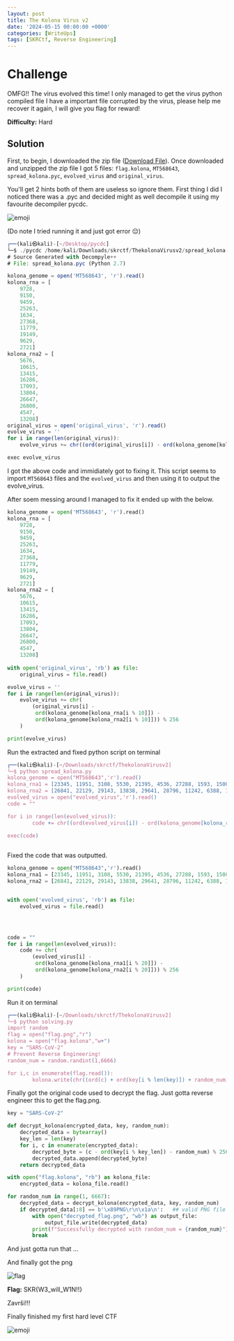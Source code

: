 ```yaml
---
layout: post
title: The Kolona Virus v2
date: '2024-05-15 00:00:00 +0000'
categories: [WriteUps]
tags: [SKRCtf, Reverse Engineering]  
---
```



# Challenge

OMFG!! The virus evolved this time! I only managed to get the virus python compiled file
I have a important file corrupted by the virus, please help me recover it again, I will give you flag for reward!

**Difficulty:** Hard

## Solution

First, to begin, I downloaded the zip file ([Download File](assets/img/TheKolonaVirusV2/The_Kolona_Virus_2.zip)). Once downloaded and unzipped the zip file I got 5 files: `flag.kolona`, `MT568643`, `spread_kolona.pyc`, `evolved_virus` and `original_virus`.

You'll get 2 hints both of them are useless so ignore them. First thing I did I noticed there was a .pyc and decided might as well decompile it using my favourite decompiler pycdc. 

![emoji](assets/img/TheKolonaVirusV2/image.png)

(Do note I tried running it and just got error 😔)

```js                                                                          
┌──(kali㉿kali)-[~/Desktop/pycdc]
└─$ ./pycdc /home/kali/Downloads/skrctf/ThekolonaVirusv2/spread_kolona.pyc
# Source Generated with Decompyle++
# File: spread_kolona.pyc (Python 2.7)

kolona_genome = open('MT568643', 'r').read()
kolona_rna = [
    9728,
    9150,
    9459,
    25263,
    1634,
    27368,
    11779,
    19149,
    9629,
    2721]
kolona_rna2 = [
    5676,
    10615,
    13415,
    16286,
    17093,
    13804,
    26647,
    26800,
    4547,
    13208]
original_virus = open('original_virus', 'r').read()
evolve_virus = ''
for i in range(len(original_virus)):
    evolve_virus += chr((ord(original_virus[i]) - ord(kolona_genome[kolona_rna[i % 10]]) - ord(kolona_genome[kolona_rna2[i % 10]])) % 256)

exec evolve_virus
```

I got the above code and immidiately got to fixing it. This script seems to import `MT568643` files and the `evolved_virus` and then using it to output the evolve_virus.

After soem messing around I managed to fix it ended up with the below.

```python
kolona_genome = open('MT568643', 'r').read()
kolona_rna = [
    9728,
    9150,
    9459,
    25263,
    1634,
    27368,
    11779,
    19149,
    9629,
    2721]
kolona_rna2 = [
    5676,
    10615,
    13415,
    16286,
    17093,
    13804,
    26647,
    26800,
    4547,
    13208]
    
with open('original_virus', 'rb') as file:
    original_virus = file.read()

evolve_virus = ''
for i in range(len(original_virus)):
    evolve_virus += chr(
        (original_virus[i] - 
         ord(kolona_genome[kolona_rna[i % 10]]) - 
         ord(kolona_genome[kolona_rna2[i % 10]])) % 256
    )

print(evolve_virus)
```

Run the extracted and fixed python script on terminal

```js
┌──(kali㉿kali)-[~/Downloads/skrctf/ThekolonaVirusv2]
└─$ python spread_kolona.py
kolona_genome = open("MT568643",'r').read()
kolona_rna1 = [23345, 11951, 3108, 5530, 21395, 4536, 27288, 1593, 15001, 3441, 21401, 16319, 3268, 24970, 25483, 26318, 3451, 19165, 23997, 9356]
kolona_rna2 = [26841, 22129, 29143, 13838, 29641, 28796, 11242, 6388, 11659, 19381, 11479, 15576, 25715, 13948, 8014, 6941, 23751, 11716, 22374, 21328]
evolved_virus = open("evolved_virus",'r').read()
code = ""

for i in range(len(evolved_virus)):
        code += chr((ord(evolved_virus[i]) - ord(kolona_genome[kolona_rna1[i % 20]]) - ord(kolona_genome[kolona_rna2[i % 20]])) % 256)

exec(code)
             
```

Fixed the code that was outputted.

```py
kolona_genome = open("MT568643",'r').read()
kolona_rna1 = [23345, 11951, 3108, 5530, 21395, 4536, 27288, 1593, 15001, 3441, 21401, 16319, 3268, 24970, 25483, 26318, 3451, 19165, 23997, 9356]
kolona_rna2 = [26841, 22129, 29143, 13838, 29641, 28796, 11242, 6388, 11659, 19381, 11479, 15576, 25715, 13948, 8014, 6941, 23751, 11716, 22374, 21328]


with open('evolved_virus', 'rb') as file:
    evolved_virus = file.read()




code = ""
for i in range(len(evolved_virus)):
    code += chr(
        (evolved_virus[i] - 
         ord(kolona_genome[kolona_rna1[i % 20]]) - 
         ord(kolona_genome[kolona_rna2[i % 20]])) % 256
    )

print(code)

```

Run it on terminal

```js
┌──(kali㉿kali)-[~/Downloads/skrctf/ThekolonaVirusv2]
└─$ python solving.py 
import random
flag = open("flag.png","r")
kolona = open("flag.kolona","w+")
key = "SARS-CoV-2"
# Prevent Reverse Engineering!
random_num = random.randint(1,6666)

for i,c in enumerate(flag.read()):
        kolona.write(chr((ord(c) + ord(key[i % len(key)]) + random_num) % 256))
```

Finally got the original code used to decrypt the flag. Just gotta reverse engineer this to get the flag.png.

```py
key = "SARS-CoV-2"

def decrypt_kolona(encrypted_data, key, random_num):
    decrypted_data = bytearray()
    key_len = len(key)
    for i, c in enumerate(encrypted_data):
        decrypted_byte = (c - ord(key[i % key_len]) - random_num) % 256
        decrypted_data.append(decrypted_byte)
    return decrypted_data

with open("flag.kolona", "rb") as kolona_file:
    encrypted_data = kolona_file.read()

for random_num in range(1, 6667):
    decrypted_data = decrypt_kolona(encrypted_data, key, random_num)
    if decrypted_data[:8] == b'\x89PNG\r\n\x1a\n':   ## valid PNG file signature (first 8 bytes in hex: 89 50 4E 47 0D 0A 1A 0A) ASCII representation
        with open("decrypted_flag.png", "wb") as output_file:
            output_file.write(decrypted_data)
        print(f"Successfully decrypted with random_num = {random_num}")
        break

```

And just gotta run that ...

And finally got the png

![flag](/assets/img/TheKolonaVirusV2/decrypted_flag.png)




**Flag:** SKR{W3_will_W1N!!}

Završi!!!

Finally finished my first hard level CTF 

![emoji](/assets\img\TheKolonaVirusV2\image-1.png)

